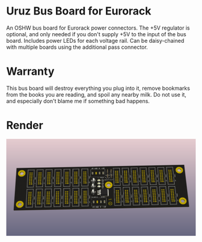 Uruz Bus Board for Eurorack
===========================

An OSHW bus board for Eurorack power connectors.
The +5V regulator is optional, and only needed if you don't supply +5V to the input of the bus board.
Includes power LEDs for each voltage rail. Can be daisy-chained with multiple boards using the additional pass connector.

Warranty
========

This bus board will destroy everything you plug into it, remove bookmarks from the books you are reading, and spoil any nearby milk.
Do not use it, and especially don't blame me if something bad happens.

Render
=======

![](https://raw.githubusercontent.com/devec0/uruz-busboard/master/UltraZorBusBoard.png)
